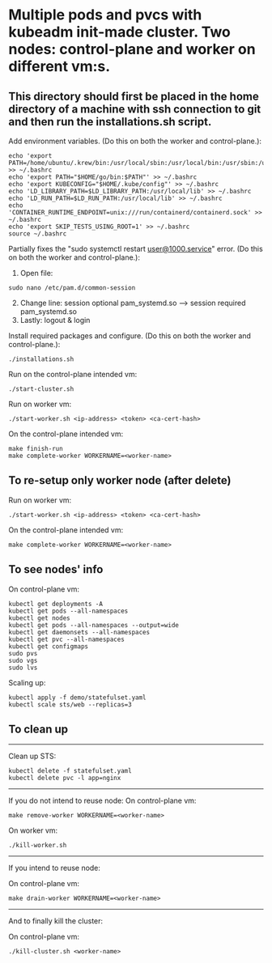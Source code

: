# Multiple pods and pvcs with kubeadm init-made cluster. Two nodes: control-plane and worker on different vm:s.
## This directory should first be placed in the home directory of a machine with ssh connection to git and then run the installations.sh script.

Add environment variables. (Do this on both the worker and control-plane.):
```console
echo 'export PATH=/home/ubuntu/.krew/bin:/usr/local/sbin:/usr/local/bin:/usr/sbin:/usr/bin:/sbin:/bin:/usr/games:/usr/local/games:/snap/bin:/usr/local/go/bin' >> ~/.bashrc
echo 'export PATH="$HOME/go/bin:$PATH"' >> ~/.bashrc
echo 'export KUBECONFIG="$HOME/.kube/config"' >> ~/.bashrc
echo 'LD_LIBRARY_PATH=$LD_LIBRARY_PATH:/usr/local/lib' >> ~/.bashrc
echo 'LD_RUN_PATH=$LD_RUN_PATH:/usr/local/lib' >> ~/.bashrc
echo 'CONTAINER_RUNTIME_ENDPOINT=unix:///run/containerd/containerd.sock' >> ~/.bashrc
echo 'export SKIP_TESTS_USING_ROOT=1' >> ~/.bashrc
source ~/.bashrc
```

Partially fixes the "sudo systemctl restart user@1000.service" error. (Do this on both the worker and control-plane.):
1. Open file:
```console
sudo nano /etc/pam.d/common-session
```
2. Change line:
session	optional	pam_systemd.so
-->
session	required	pam_systemd.so
3. Lastly:
logout & login

Install required packages and configure. (Do this on both the worker and control-plane.):
```console
./installations.sh
```

Run on the control-plane intended vm:
```console
./start-cluster.sh
```

Run on worker vm:
```console
./start-worker.sh <ip-address> <token> <ca-cert-hash>
```

On the control-plane intended vm:
```console
make finish-run
make complete-worker WORKERNAME=<worker-name>
```

## To re-setup only worker node (after delete)

Run on worker vm:
```console
./start-worker.sh <ip-address> <token> <ca-cert-hash>
```
On the control-plane intended vm:
```console
make complete-worker WORKERNAME=<worker-name>
```

## To see nodes' info

On control-plane vm:
```console
kubectl get deployments -A
kubectl get pods --all-namespaces
kubectl get nodes
kubectl get pods --all-namespaces --output=wide
kubectl get daemonsets --all-namespaces
kubectl get pvc --all-namespaces
kubectl get configmaps
sudo pvs
sudo vgs
sudo lvs
```

Scaling up:
```console
kubectl apply -f demo/statefulset.yaml
kubectl scale sts/web --replicas=3
```

## To clean up

---
Clean up STS:
```console
kubectl delete -f statefulset.yaml
kubectl delete pvc -l app=nginx
```

---
If you do not intend to reuse node:
On control-plane vm:
```console
make remove-worker WORKERNAME=<worker-name>
```
On worker vm:
```console
./kill-worker.sh
```

---
If you intend to reuse node:

On control-plane vm:
```console
make drain-worker WORKERNAME=<worker-name>
```

---
And to finally kill the cluster:

On control-plane vm:
```console
./kill-cluster.sh <worker-name>
```
